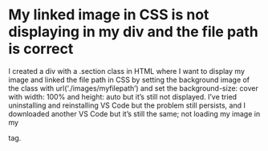 
# My linked image in CSS is not displaying in my div and the file path is correct

I created a div with a .section class in HTML where I want to display my image and linked the file path in CSS by setting the background image of the class with url(‘./images/myfilepath’) and set the background-size: cover with  width: 100% and height: auto but it’s still not displayed.
I’ve tried uninstalling and reinstalling VS Code but the problem still persists, and I downloaded another VS Code but it’s still the same; not loading my image in my <div> tag.

        